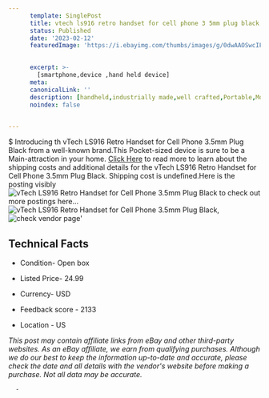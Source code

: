 ```yaml
---
      template: SinglePost
      title: vtech ls916 retro handset for cell phone 3 5mm plug black
      status: Published
      date: '2023-02-12'
      featuredImage: 'https://i.ebayimg.com/thumbs/images/g/0dwAAOSwcIFjw3LH/s-l225.jpg'
       

      excerpt: >-
        [smartphone,device ,hand held device]
      meta:
      canonicalLink: ''
      description: [handheld,industrially made,well crafted,Portable,Mobile,Compact,Convenient,Lightweight,Maneuverable,Man-portable,Miniature,Carriable,Hand-held,Light,Holdable,Transportable,Mobile device,Pocket-sized,On-the-go,Wireless,Cordless,Compact size,Convenient size, smartphone,device ,hand held device]
      noindex: false
      

---
```

$
      Introducing th vTech LS916 Retro Handset for Cell Phone 3.5mm Plug Black from a well-known brand.This Pocket-sized device  is sure to be a Main-attraction in your home. [Click Here](https://www.ebay.com/itm/155359570712?hash=item242c26eb18%3Ag%3A0dwAAOSwcIFjw3LH&mkevt=1&mkcid=1&mkrid=711-53200-19255-0&campid=%253CePNCampaignId%253E&customid=%253CreferenceId%253E&toolid=10049) to read more to learn about the shipping costs and additional details for the vTech LS916 Retro Handset for Cell Phone 3.5mm Plug Black. Shipping cost is undefined.Here is the posting visibly ![vTech LS916 Retro Handset for Cell Phone 3.5mm Plug Black](https://i.ebayimg.com/thumbs/images/g/0dwAAOSwcIFjw3LH/s-l225.jpg) to check out more postings here... ![vTech LS916 Retro Handset for Cell Phone 3.5mm Plug Black](https://i.ebayimg.com/images/g/0dwAAOSwcIFjw3LH/s-l1600.jpg), ![check vendor page](https://origin-galleryplus.ebayimg.com/ws/web/155359570712_2_0_1/225x225.jpg,https://origin-galleryplus.ebayimg.com/ws/web/155359570712_3_0_1/225x225.jpg,https://origin-galleryplus.ebayimg.com/ws/web/155359570712_4_0_1/225x225.jpg,https://origin-galleryplus.ebayimg.com/ws/web/155359570712_5_0_1/225x225.jpg,https://origin-galleryplus.ebayimg.com/ws/web/155359570712_6_0_1/225x225.jpg,https://origin-galleryplus.ebayimg.com/ws/web/155359570712_7_0_1/225x225.jpg)'

      

 ## Technical Facts 



     
      

 - Condition- Open box 


      

 - Listed Price- 24.99 


      

 - Currency- USD 


      

 - Feedback score - 2133 


      

 - Location - US 


      
      

 *_This post may contain affiliate links from eBay and other third-party websites. As an eBay affiliate, we earn from qualifying purchases. Although we do our best to keep the information up-to-date and accurate, please check the date and all details with the vendor's website before making a purchase. Not all data may be accurate._*




      -
